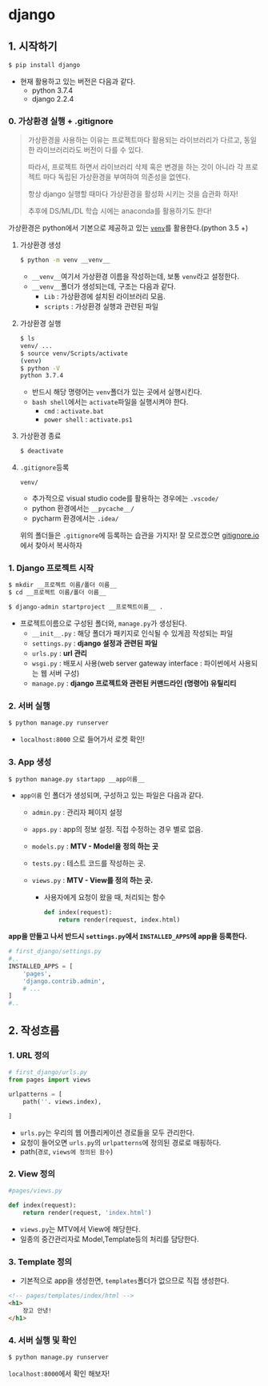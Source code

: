 # django

## 1. 시작하기

```python
$ pip install django
```

* 현재 활용하고 있는 버전은 다음과 같다.
  * python 3.7.4
  * django 2.2.4

### 0. 가상환경 실행 + .gitignore

> 가상환경을 사용하는 이유는 프로젝트마다 활용되는 라이브러리가 다르고, 동일한 라이브러리라도 버전이 다를 수 있다.
>
> 따라서, 프로젝트 하면서 라이브러리 삭제 혹은 변경을 하는 것이 아니라 각 프로젝트 마다 독립된 가상환경을 부여하여 의존성을 없엔다.
>
> 항상 django 실행할 때마다 가상환경을 활성화 시키는 것을 습관화 하자!
>
> 추후에 DS/ML/DL 학습 시에는 anaconda를 활용하기도 한다!

가상환경은 python에서 기본으로 제공하고 있는 [`venv`](https://docs.python.org/ko/3/tutorial/venv.html)를 활용한다.(python 3.5 +)

1. 가상환경 생성

   ```bash
   $ python -m venv __venv__
   ```

   * `__venv__`여기서 가상환경 이름을 작성하는데, 보통 `venv`라고 설정한다.
   * `__venv__`폴더가 생성되는데, 구조는 다음과 같다. 
     * `Lib` : 가상환경에 설치된 라이브러리 모음. 
     * `scripts` : 가상환경 실행과 관련된 파일

2. 가상환경 실행

   ```bash
   $ ls
   venv/ ...
   $ source venv/Scripts/activate
   (venv)
   $ python -V
   python 3.7.4
   ```

   * 반드시 해당 명령어는 `venv`폴더가 있는 곳에서 실행시킨다.
   * `bash shell`에서는 `activate`파일을 실행시켜야 한다.
     * `cmd` : `activate.bat`
     * `power shell` : `activate.ps1`

3. 가상환경 종료

   ```bash
   $ deactivate
   ```

4. `.gitignore`등록

   ```shell
   venv/
   ```

   * 추가적으로 visual studio code를 활용하는 경우에는 `.vscode/`
   * python 환경에서는 `__pycache__/`
   * pycharm 환경에서는 `.idea/`

   위의 폴더들은 `.gitignore`에 등록하는 습관을 가지자! 잘 모르겠으면 [gitignore.io](gitignore.io)에서 찾아서 복사하자

### 1. Django 프로젝트 시작

```bash
$ mkdir __프로젝트 이름/폴더 이름__
$ cd __프로젝트 이름/폴더 이름__
```

```bash
$ django-admin startproject __프로젝트이름__ . 
```

* 프로젝트이름으로 구성된 폴더와, `manage.py`가 생성된다.
  * `__init__.py` : 해당 폴더가 패키지로 인식될 수 있게끔 작성되는 파일
  * `settings.py` : **django 설정과 관련된 파일**
  * `urls.py` : **url 관리**
  * `wsgi.py` : 배포시 사용(web server gateway interface : 파이썬에서 사용되는 웹 서버 구성)
  * `manage.py` : **django 프로젝트와 관련된 커맨드라인 (명령어) 유틸리티**

### 2. 서버 실행

```bash
$ python manage.py runserver
```

* `localhost:8000` 으로 들어가서 로켓 확인!



### 3. App 생성

```bash
$ python manage.py startapp __app이름__
```

- `app이름` 인 폴더가 생성되며, 구성하고 있는 파일은 다음과 같다.

  - `admin.py` : 관리자 페이지 설정

  - `apps.py` : app의 정보 설정. 직접 수정하는 경우 별로 없음.

  - `models.py` : **MTV - Model을 정의 하는 곳**

  - `tests.py` : 테스트 코드를 작성하는 곳.

  - `views.py` : **MTV - View를 정의 하는 곳.**

    - 사용자에게 요청이 왔을 때, 처리되는 함수

      ```python
      def index(request):
          return render(request, index.html)
      ```

**app을 만들고 나서 반드시 `settings.py`에서 `INSTALLED_APPS`에 app을 등록한다.**

```python
# first_django/settings.py
#..
INSTALLED_APPS = [
    'pages',
    'django.contrib.admin',
    # ...
]
#..
```

## 2. 작성흐름

### 1. URL 정의

```python
# first_django/urls.py
from pages import views

urlpatterns = [
    path(''. views.index),
    
]
```

* `urls.py`는 우리의 웹 어플리케이션 경로들을 모두 관리한다.
* 요청이 들어오면 `urls.py`의 `urlpatterns`에 정의된 경로로 매핑하다.
* path(`경로`, `views에 정의된 함수`)

### 2. View 정의

```python
#pages/views.py

def index(request):
    return render(request, 'index.html')
```

* `views.py`는 MTV에서 View에 해당한다.
* 일종의 중간관리자로 Model,Template등의 처리를 담당한다.

### 3. Template 정의

* 기본적으로 app을 생성한면, `templates`폴더가 없으므로 직접 생성한다.

```html
<!-- pages/templates/index/html -->
<h1>
    장고 안녕!
</h1>
```

### 4. 서버 실행 및 확인

```bash
$ python manage.py runserver
```

`localhost:8000`에서 확인 해보자!